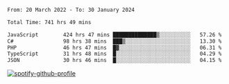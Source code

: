 <!--START_SECTION:waka-->

```txt
From: 20 March 2022 - To: 30 January 2024

Total Time: 741 hrs 49 mins

JavaScript        424 hrs 47 mins ██████████████▒░░░░░░░░░░   57.26 %
C#                98 hrs 38 mins  ███▒░░░░░░░░░░░░░░░░░░░░░   13.30 %
PHP               46 hrs 47 mins  █▓░░░░░░░░░░░░░░░░░░░░░░░   06.31 %
TypeScript        31 hrs 48 mins  █░░░░░░░░░░░░░░░░░░░░░░░░   04.29 %
JSON              30 hrs 46 mins  █░░░░░░░░░░░░░░░░░░░░░░░░   04.15 %
```

<!--END_SECTION:waka-->
[![spotify-github-profile](https://spotify-github-profile.vercel.app/api/view?uid=c00zprrvy9xiloa9qnco3hmng&cover_image=true&theme=novatorem&show_offline=false&background_color=121212&bar_color=53b14f&bar_color_cover=false)](https://spotify-github-profile.vercel.app/api/view?uid=c00zprrvy9xiloa9qnco3hmng&redirect=true)



